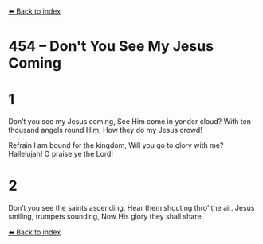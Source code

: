[⬅️ Back to index](../README.md)

# 454 – Don't You See My Jesus Coming


# 1
Don’t you see my Jesus coming,
See Him come in yonder cloud?
With ten thousand angels round Him,
How they do my Jesus crowd!

Refrain
I am bound for the kingdom,
Will you go to glory with me?
Hallelujah! O praise ye the Lord!

# 2
Don’t you see the saints ascending,
Hear them shouting thro’ the air.
Jesus smiling, trumpets sounding,
Now His glory they shall share.

[⬅️ Back to index](../README.md)
